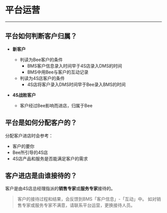# 平台运营

---

<extoc></extoc>

## 平台如何判断客户归属？

* **新客户**
  * 判读为Bee客户的条件
    * BMS客户信息录入时间早于4S店录入DMS的时间
    * BMS中用Bee与客户的互动记录
  * 判读为4S店客户的条件
    * 4S店将客户录入DMS时间早于Bee录入BMS的时间


* **4S战败客户**
  * 客户经过Bee影响而进店，归属于Bee

## 平台是如何分配客户的？

分配客户进店时会参考：

* 客户的要你
* Bee所引导的4S店
* 4S店产品和服务是否能满足客户的需求

## 客户进店是由谁接待的？

客户是由4S店总经理指派的**销售专家**或**服务专家**接待的。

> 客户的接待过程和结果，会反馈到BMS「客户信息」-「互动」中。
> 如对销售专家或服务专家不满意，请联系平台运营，更换接待人员。





